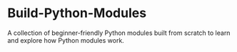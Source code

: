 # Build-Python-Modules
A collection of beginner-friendly Python modules built from scratch to learn and explore how Python modules work.
